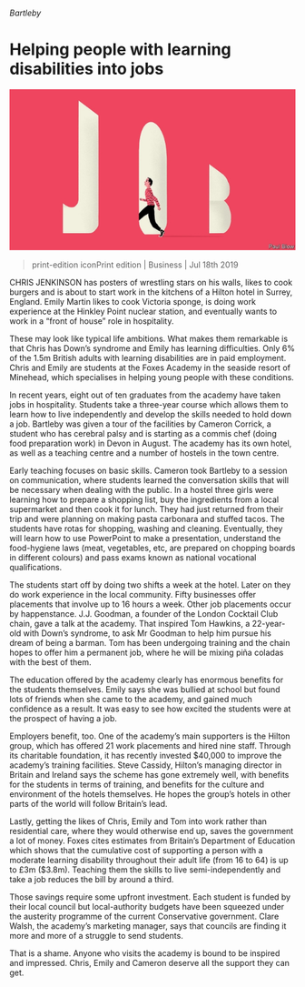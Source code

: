 ###### Bartleby

# Helping people with learning disabilities into jobs 

![image](images/20190720_WBD001.jpg) 

> print-edition iconPrint edition | Business | Jul 18th 2019 

CHRIS JENKINSON has posters of wrestling stars on his walls, likes to cook burgers and is about to start work in the kitchens of a Hilton hotel in Surrey, England. Emily Martin likes to cook Victoria sponge, is doing work experience at the Hinkley Point nuclear station, and eventually wants to work in a “front of house” role in hospitality.  

These may look like typical life ambitions. What makes them remarkable is that Chris has Down’s syndrome and Emily has learning difficulties. Only 6% of the 1.5m British adults with learning disabilities are in paid employment. Chris and Emily are students at the Foxes Academy in the seaside resort of Minehead, which specialises in helping young people with these conditions. 

In recent years, eight out of ten graduates from the academy have taken jobs in hospitality. Students take a three-year course which allows them to learn how to live independently and develop the skills needed to hold down a job. Bartleby was given a tour of the facilities by Cameron Corrick, a student who has cerebral palsy and is starting as a commis chef (doing food preparation work) in Devon in August. The academy has its own hotel, as well as a teaching centre and a number of hostels in the town centre. 

Early teaching focuses on basic skills. Cameron took Bartleby to a session on communication, where students learned the conversation skills that will be necessary when dealing with the public. In a hostel three girls were learning how to prepare a shopping list, buy the ingredients from a local supermarket and then cook it for lunch. They had just returned from their trip and were planning on making pasta carbonara and stuffed tacos. The students have rotas for shopping, washing and cleaning. Eventually, they will learn how to use PowerPoint to make a presentation, understand the food-hygiene laws (meat, vegetables, etc, are prepared on chopping boards in different colours) and pass exams known as national vocational qualifications.  

The students start off by doing two shifts a week at the hotel. Later on they do work experience in the local community. Fifty businesses offer placements that involve up to 16 hours a week. Other job placements occur by happenstance. J.J. Goodman, a founder of the London Cocktail Club chain, gave a talk at the academy. That inspired Tom Hawkins, a 22-year-old with Down’s syndrome, to ask Mr Goodman to help him pursue his dream of being a barman. Tom has been undergoing training and the chain hopes to offer him a permanent job, where he will be mixing piña coladas with the best of them.  

The education offered by the academy clearly has enormous benefits for the students themselves. Emily says she was bullied at school but found lots of friends when she came to the academy, and gained much confidence as a result. It was easy to see how excited the students were at the prospect of having a job.  

Employers benefit, too. One of the academy’s main supporters is the Hilton group, which has offered 21 work placements and hired nine staff. Through its charitable foundation, it has recently invested $40,000 to improve the academy’s training facilities. Steve Cassidy, Hilton’s managing director in Britain and Ireland says the scheme has gone extremely well, with benefits for the students in terms of training, and benefits for the culture and environment of the hotels themselves. He hopes the group’s hotels in other parts of the world will follow Britain’s lead. 

Lastly, getting the likes of Chris, Emily and Tom into work rather than residential care, where they would otherwise end up, saves the government a lot of money. Foxes cites estimates from Britain’s Department of Education which shows that the cumulative cost of supporting a person with a moderate learning disability throughout their adult life (from 16 to 64) is up to £3m ($3.8m). Teaching them the skills to live semi-independently and take a job reduces the bill by around a third. 

Those savings require some upfront investment. Each student is funded by their local council but local-authority budgets have been squeezed under the austerity programme of the current Conservative government. Clare Walsh, the academy’s marketing manager, says that councils are finding it more and more of a struggle to send students. 

That is a shame. Anyone who visits the academy is bound to be inspired and impressed. Chris, Emily and Cameron deserve all the support they can get. 

